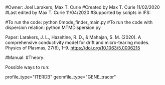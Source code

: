 #Owner: Joel Larakers, Max T. Curie
#Created by Max T. Curie  11/02/2020
#Last edited by Max T. Curie 11/04/2020
#Supported by scripts in IFS: 

#To run the code: python 0mode_finder_main.py
#To run the code with dispersion relation: python MTMDispersion.py

Paper: 
Larakers, J. L., Hazeltine, R. D., & Mahajan, S. M. (2020). A comprehensive conductivity model for drift and micro-tearing modes. Physics of Plasmas, 27(6), 1–9. https://doi.org/10.1063/5.0006215

#Manual: 
#Theory: 


Possible ways to run: 

profile_type="ITERDB"
geomfile_type="GENE_tracor"
